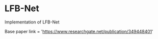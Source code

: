# LFB-Net
Implementation of LFB-Net

Base paper link = 'https://www.researchgate.net/publication/349448401'

